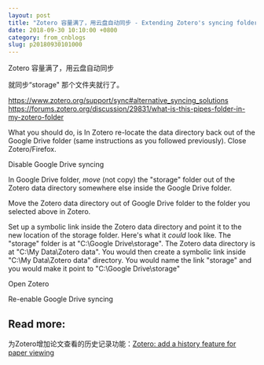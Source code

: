 ```yaml
---
layout: post
title: "Zotero 容量满了，用云盘自动同步 - Extending Zotero's syncing folder size by DropBox"
date: 2018-09-30 10:10:00 +0800
category: from_cnblogs
slug: p20180930101000
---
```

Zotero 容量满了，用云盘自动同步

就同步“storage" 那个文件夹就行了。

https://www.zotero.org/support/sync#alternative_syncing_solutions
https://forums.zotero.org/discussion/29831/what-is-this-pipes-folder-in-my-zotero-folder

What you should do, is
In Zotero re-locate the data directory back out of the Google Drive folder (same instructions as you followed previously). Close Zotero/Firefox.

Disable Google Drive syncing

In Google Drive folder, _move_ (not copy) the "storage" folder out of the Zotero data directory somewhere else inside the Google Drive folder.

Move the Zotero data directory out of Google Drive folder to the folder you selected above in Zotero.

Set up a symbolic link inside the Zotero data directory and point it to the new location of the storage folder. Here's what it _could_ look like. The "storage" folder is at "C:\Google Drive\storage". The Zotero data directory is at "C:\My Data\Zotero data". You would then create a symbolic link inside "C:\My Data\Zotero data\" directory. You would name the link "storage" and you would make it point to "C:\Google Drive\storage"

Open Zotero

Re-enable Google Drive syncing

## Read more:
为Zotero增加论文查看的历史记录功能：[Zotero: add a history feature for paper viewing](https://www.cnblogs.com/sonictl/p/13124264.html)